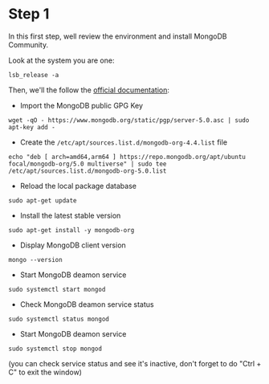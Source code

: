 # Step 1

In this first step, well review the environment and install MongoDB Community.

Look at the system you are one:

`lsb_release -a`

Then, we'll the follow the [official documentation](https://docs.mongodb.com/manual/tutorial/install-mongodb-on-ubuntu/):

- Import the MongoDB public GPG Key

`wget -qO - https://www.mongodb.org/static/pgp/server-5.0.asc | sudo apt-key add -`

- Create the `/etc/apt/sources.list.d/mongodb-org-4.4.list` file

`echo "deb [ arch=amd64,arm64 ] https://repo.mongodb.org/apt/ubuntu focal/mongodb-org/5.0 multiverse" | sudo tee /etc/apt/sources.list.d/mongodb-org-5.0.list`

- Reload the local package database

`sudo apt-get update`

- Install the latest stable version

`sudo apt-get install -y mongodb-org`

- Display MongoDB client version

`mongo --version`

- Start MongoDB deamon service

`sudo systemctl start mongod`

- Check MongoDB deamon service status

`sudo systemctl status mongod`

- Start MongoDB deamon service

`sudo systemctl stop mongod`

(you can check service status and see it's inactive, don't forget to do "Ctrl + C" to exit the window)
